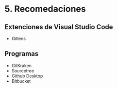 # **5. Recomedaciones**

## Extenciones de Visual Studio Code
* Gitlens

## Programas
* GitKraken
* Sourcetree
* Github Desktop
* Bitbucket
